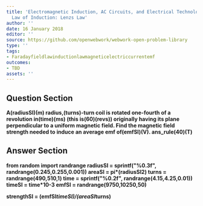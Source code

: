 ```yaml
---
title: 'Electromagnetic Induction, AC Circuits, and Electrical Technologies - Faradays
  Law of Induction: Lenzs Law'
author: ''
date: 16 January 2018
editor: ''
source: https://github.com/openwebwork/webwork-open-problem-library
type: ''
tags:
- Faradayfieldlawinductionlawmagneticelectriccurrentemf
outcomes:
- TBD
assets: ''
---
```


## Question Section 

<b>
A(radiusSI)(m) radius,(turns)-turn coil is rotated one-fourth of a revolution in(time)(ms) (this is(60)(revs)) originally having its plane perpendicular to a uniform magnetic field. Find the magnetic field strength needed to induce an average emf of(emfSI)(V).
ans_rule(40)(T)



## Answer Section

from random import randrange
radiusSI = sprintf("%0.3f", randrange(0.245,0.255,0.001))
areaSI = pi*(radiusSI**2)
turns = randrange(490,510,1)
time = sprintf("%0.2f", randrange(4.15,4.25,0.01))
timeSI = time*10**-3
emfSI = randrange(9750,10250,50)

strengthSI = (emfSI*timeSI)/(areaSI*turns)